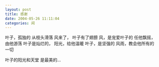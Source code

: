 ```yaml
---
layout: post
title: 感谢
date: 2004-05-26 11:11:04
categories: 闲
---
```

叶子，孤独的
从枝头滑落
风来了，
叶子有了翅膀
风，是宠爱叶子的
任他飘摇，由他游荡
叶子是灿烂的，
阳光，给他温暖
叶子，是坚强的
风雨，教会他所有的一切

叶子的阳光和天堂
是最美的...